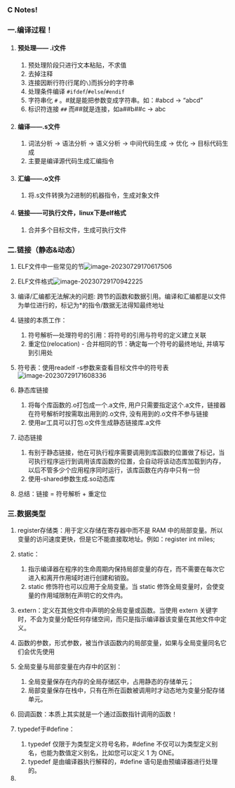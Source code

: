 ### C Notes!



### 一.编译过程！

1. #### 预处理—— .i文件

   1. 预处理阶段只进行文本粘贴，不求值
   2. 去掉注释
   3. 连接因断行符(行尾的`\`)而拆分的字符串
   4. 处理条件编译 `#ifdef`/`#else`/`#endif`
   5. 字符串化 `#` 。#就是能把参数变成字符串。如：#abcd -> “abcd”
   6. 标识符连接 `##`  而##就是连接，如a##b##c  -> abc

2. #### 编译——.s文件

   1. 词法分析 -> 语法分析 -> 语义分析 -> 中间代码生成 -> 优化 -> 目标代码生成
   2. 主要是编译源代码生成汇编指令

3. #### 汇编——.o文件

   1. 将.s文件转换为2进制的机器指令，生成对象文件

4. #### 链接——可执行文件，linux下是elf格式

   1. 合并多个目标文件，生成可执行文件



### 二.链接（静态&动态）

1. ELF文件中一些常见的节![image-20230729170617506](/home/jixiang/.config/Typora/typora-user-images/image-20230729170617506.png)

2. ELF文件格式![image-20230729170942225](/home/jixiang/.config/Typora/typora-user-images/image-20230729170942225.png)

3. 编译/汇编都无法解决的问题: 跨节的函数和数据引用。编译和汇编都是以文件为单位进行的，标记为*的指令/数据无法得知最终地址
4. 链接的本质工作：
   1. 符号解析—处理符号的引用：将符号的引用与符号的定义建立关联
   2. 重定位(relocation) - 合并相同的节：确定每一个符号的最终地址, 并填写到引用处
5. 符号表：使用readelf  -s参数来查看目标文件中的符号表![image-20230729171608336](/home/jixiang/.config/Typora/typora-user-images/image-20230729171608336.png)

6. 静态库链接
   1. 将每个库函数的.o打包成一个.a文件, 用户只需要指定这个.a文件，链接器在符号解析时按需取出用到的.o文件, 没有用到的.o文件不参与链接
   2. 使用ar工具可以打包.o文件生成静态链接库.a文件
7. 动态链接
   1. 有别于静态链接，他在可执行程序需要调用到库函数的位置做了标记，当可执行程序运行到调用该库函数的位置，会自动将该动态库加载到内存，以后不管多少个应用程序同时运行，该库函数在内存中只有一份
   2. 使用-shared参数生成.so动态库
8. 总结：链接 = 符号解析 + 重定位



### 三.数据类型

1. register存储类：用于定义存储在寄存器中而不是 RAM 中的局部变量。所以变量的访问速度更快，但是它不能直接取地址。例如：register int miles;
2. static：
   1. 指示编译器在程序的生命周期内保持局部变量的存在，而不需要在每次它进入和离开作用域时进行创建和销毁。
   2. static 修饰符也可以应用于全局变量。当 static 修饰全局变量时，会使变量的作用域限制在声明它的文件内。
3. extern：定义在其他文件中声明的全局变量或函数。当使用 extern 关键字时，不会为变量分配任何存储空间，而只是指示编译器该变量在其他文件中定义。

4. 函数的参数，形式参数，被当作该函数内的局部变量，如果与全局变量同名它们会优先使用
5. 全局变量与局部变量在内存中的区别：
   1. 全局变量保存在内存的全局存储区中，占用静态的存储单元；
   2. 局部变量保存在栈中，只有在所在函数被调用时才动态地为变量分配存储单元。
6. 回调函数：本质上其实就是一个通过函数指针调用的函数！
7. typedef于#define：
   1. typedef 仅限于为类型定义符号名称，#define 不仅可以为类型定义别名，也能为数值定义别名，比如您可以定义 1 为 ONE。
   2. typedef 是由编译器执行解释的，#define 语句是由预编译器进行处理的。
8. 